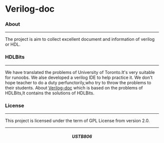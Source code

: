 # Verilog-doc


### About
---
The project is aim to collect excellent document and information of verilog or HDL.

### HDLBits
---
We have translated the problems of University of Toronto.It's very suitable for runoobs.
We alse developed a verilog IDE to help practice it.
We don't hope teacher to do a duty perfunctorily,who try to throw the problems to their students.
About [Verilog-doc](./HDLBits_doc/verilog.md) which is based on the problems of HDLBits,It contains the solutions of HDLBits.


### License
---

This project is licensed under the term of GPL License from version 2.0.

---  

<h5 align=center>USTB806</h5>
